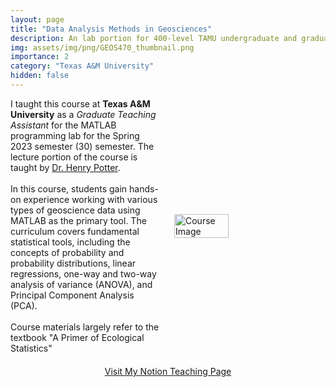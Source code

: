 ```yaml
---
layout: page
title: "Data Analysis Methods in Geosciences"
description: An lab portion for 400-level TAMU undergraduate and graduate students in the College of Arts & Sciences
img: assets/img/png/GEOS470_thumbnail.png
importance: 2
category: "Texas A&M University"
hidden: false
---
```


<div style="display: flex; align-items: center; justify-content: space-between;">
    <div style="flex: 1; padding-right: 20px;">
        I taught this course at <strong>Texas A&M University</strong> as a <em>Graduate Teaching Assistant</em> for the MATLAB programming lab for the Spring 2023 semester (30) semester. The lecture portion of the course is taught by <a href="https://artsci.tamu.edu/oceanography/contact/profiles/henry-potter.html" target="_blank">Dr. Henry Potter</a>.
        <br>
        <br>
        In this course, students gain hands-on experience working with various types of geoscience data using MATLAB as the primary tool. The curriculum covers fundamental statistical tools, including the concepts of probability and probability distributions, linear regressions, one-way and two-way analysis of variance (ANOVA), and Principal Component Analysis (PCA).
        <br>
        <br>
        Course materials largely refer to the textbook "A Primer of Ecological Statistics"
    </div>
    <div style="flex: 1;">
        <img src='{{ "/assets/img/jpg/primer_ecological_stats.jpg" | relative_url }}' alt="Course Image" style="width: 60%;" />
    </div>
</div>


<div style="text-align: center; margin: 20px 0;">
  <a href="https://paleo-lipid-rr.notion.site/GEOS-470-Data-analysis-and-methods-in-Geosciences-MATLAB-ff65280b468b4395ad8a9f0a2b86d5f5" target="_blank" class="btn btn-primary">Visit My Notion Teaching Page</a>
</div>